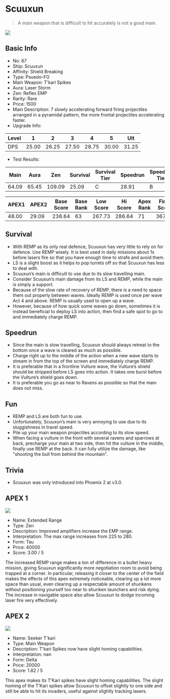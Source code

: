 # Scuuxun

> A main weapon that is difficult to hit accurately is not a good main.

<img src="/ships/ship_67.png" style={{zoom:1}}/>

## Basic Info

- No: 67
- Ship: Scuuxun
- Affinity: Shield Breaking
- Type: Psuedo-FO
- Main Weapon: T'kari Spikes
- Aura: Laser Storm
- Zen: Reflex EMP
- Rarity: Rare
- Price: 1500
- Main Description: 7 slowly accelerating forward firing projectiles arranged in a pyramidal pattern, the more frontal projectiles accelerating faster.
- Upgrade Info: 

| Level | 1 | 2 | 3 | 4 | 5 | Ult |
|--|--|--|--|--|--|--|
| DPS | 25.00 | 26.25 | 27.50 | 28.75 | 30.00 | 31.25 |

- Test Results: 

| Main | Aura | Zen | Survival | Survival Tier | Speedrun | Speedrun Tier | Fun | Fun Tier |
|--|--|--|--|--|--|--|--|--|
| 64.09 | 65.45 | 109.09 | 25.09 | C | 28.91 | B | 27.27 | C+ |

| APEX1 | APEX2 | Base Score | Base Rank | Low Score | Hi Score | Apex Rank | Final Score | FinalRank |
|--|--|--|--|--|--|--|--|--|
| 48.00 | 29.09 | 238.64 | 63 | 267.73 | 286.64 | 71 | 367.91 | 70 |

## Survival

- With REMP as its only real defence, Scuuxun has very little to rely on for defence. Use REMP wisely. It is best used in daily missions about 1s before lasers fire so that you have enough time to strafe and avoid them.
- LS is a slight boost as it helps to pop turrets off so that Scuuxun has less to deal with.
- Scuuxun’s main is difficult to use due to its slow travelling main.
- Consider Scuuxun’s main damage from its LS and REMP, while the main is simply a support.
- Because of the slow rate of recovery of REMP, there is a need to space them out properly between waves. Ideally REMP is used once per wave Act 4 and above. REMP is usually used to open up a wave.
- However, because of how quick some waves go down, sometimes it is instead beneficial to deploy LS into action, then find a safe spot to go to and immediately charge REMP.

## Speedrun

- Since the main is slow travelling, Scuuxun should always retreat to the bottom once a wave is cleared as much as possible.
- Charge right up to the middle of the action when a new wave starts to stream in from the top of the screen and immediately charge REMP.
- It is preferable that in a frontline Vulture wave, the Vulture’s shield should be stripped before LS goes into action. It takes one burst before the Vulture’s shield goes down.
- It is preferable you go as near to Ravens as possible so that the main does not miss.

## Fun

- REMP and LS are both fun to use.
- Unfortunately, Scuuxun’s main is very annoying to use due to its sluggishness in travel speed.
- Pile up your main weapon projectiles according to its slow speed.
- When facing a vulture in the front with several ravens and sparrows at back, precharge your main at two side, then hit the vulture in the middle, finally use REMP at the back. It can fully utilize the damage, like "shooting the bull from behind the mountain".

## Trivia

- Scuuxun was only introduced into Phoenix 2 at v3.0.

## APEX 1

<img src="/ships/ship_67_apex_1.png" style={{zoom:1}}/>

- Name: Extended Range
- Type: Zen
- Description: Improved amplifiers increase the EMP range.
- Interpretation: The max range increases from 225 to 280.
- Form: Tau
- Price: 40000
- Score: 3.00 / 5

The increased REMP range makes a ton of difference in a bullet heavy mission, giving Scuuxun significantly more negotiation room to avoid being trapped at a corner. In particular, releasing it closer to the center of the field makes the effects of this apex extremely noticeable, clearing up a lot more space than usual, even clearing up a respectable amount of shurikens without positioning yourself too near to shuriken launchers and risk dying. The increase in navigable space also allow Scuuxun to dodge incoming laser fire very effectively.

## APEX 2

<img src="/ships/ship_67_apex_2.png" style={{zoom:1}}/>

- Name: Seeker T'kari
- Type: Main Weapon
- Description: T'kari Spikes now have slight homing capabilities.
- Interpretation: nan
- Form: Delta
- Price: 20000
- Score: 1.82 / 5

This apex makes its T’Kari spikes have slight homing capabilities. The slight homing of the T’Kari spikes allow Scuuxun to offset slightly to one side and still be able to hit its invaders, useful against slightly tracking lasers.

